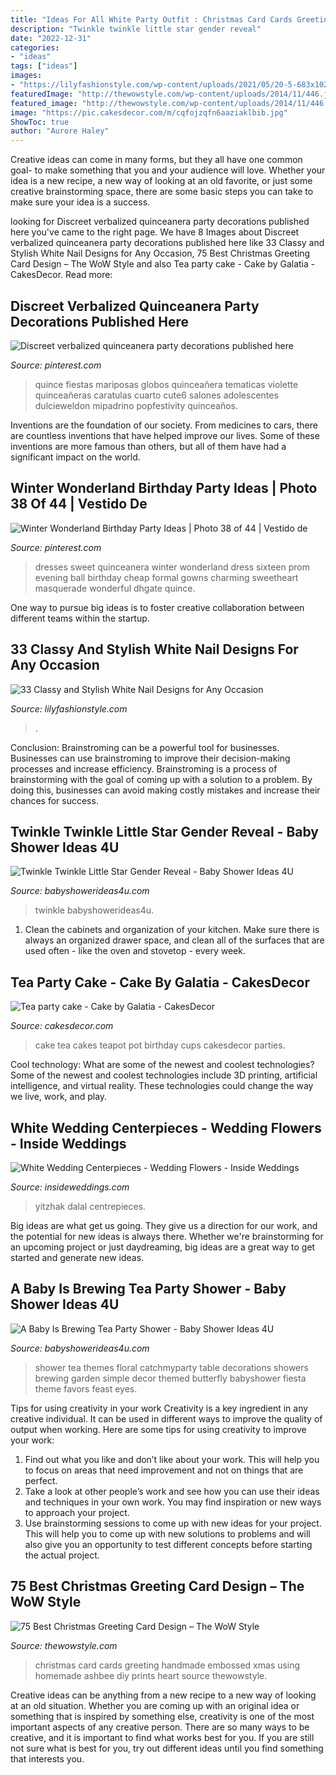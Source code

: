 ```yaml
---
title: "Ideas For All White Party Outfit : Christmas Card Cards Greeting Handmade Embossed Xmas Using Homemade Ashbee Diy Prints Heart Source Thewowstyle"
description: "Twinkle twinkle little star gender reveal"
date: "2022-12-31"
categories:
- "ideas"
tags: ["ideas"]
images:
- "https://lilyfashionstyle.com/wp-content/uploads/2021/05/20-5-683x1024.jpg"
featuredImage: "http://thewowstyle.com/wp-content/uploads/2014/11/446.jpg"
featured_image: "http://thewowstyle.com/wp-content/uploads/2014/11/446.jpg"
image: "https://pic.cakesdecor.com/m/cqfojzqfn6aaziaklbib.jpg"
ShowToc: true
author: "Aurore Haley"
---
```



Creative ideas can come in many forms, but they all have one common goal- to make something that you and your audience will love. Whether your idea is a new recipe, a new way of looking at an old favorite, or just some creative brainstorming space, there are some basic steps you can take to make sure your idea is a success.

	

		
looking for Discreet verbalized quinceanera party decorations published here you've came to the right page. We have 8 Images about Discreet verbalized quinceanera party decorations published here like 33 Classy and Stylish White Nail Designs for Any Occasion, 75 Best Christmas Greeting Card Design – The WoW Style and also Tea party cake - Cake by Galatia - CakesDecor. Read more:
		
    
## Discreet Verbalized Quinceanera Party Decorations Published Here

<img loading=lazy src="https://i.pinimg.com/736x/69/f8/4d/69f84d4e4e54ece73135054351894da5.jpg" onerror="this.onerror=null;this.src='https://tse3.mm.bing.net/th?id=OIP.gzJCDFoPBjgAum_ChQnQ0AHaLH&amp;pid=15.1';" alt="Discreet verbalized quinceanera party decorations published here">

_Source: pinterest.com_

>quince fiestas mariposas globos quinceañera tematicas violette quinceañeras caratulas cuarto cute6 salones adolescentes dulcieweldon mipadrino popfestivity quinceaños. 

	

Inventions are the foundation of our society. From medicines to cars, there are countless inventions that have helped improve our lives. Some of these inventions are more famous than others, but all of them have had a significant impact on the world.

    
## Winter Wonderland Birthday Party Ideas | Photo 38 Of 44 | Vestido De

<img loading=lazy src="https://i.pinimg.com/736x/35/bf/11/35bf11cefd07c570c9a98b8ce10f01ab--winter-wonderland-dress-winter-wonderland-birthday.jpg" onerror="this.onerror=null;this.src='https://tse3.mm.bing.net/th?id=OIP.NImjNCNOe94Fxo_bCbbLbAHaLG&amp;pid=15.1';" alt="Winter Wonderland Birthday Party Ideas | Photo 38 of 44 | Vestido de">

_Source: pinterest.com_

>dresses sweet quinceanera winter wonderland dress sixteen prom evening ball birthday cheap formal gowns charming sweetheart masquerade wonderful dhgate quince. 

	

One way to pursue big ideas is to foster creative collaboration between different teams within the startup.

    
## 33 Classy And Stylish White Nail Designs For Any Occasion

<img loading=lazy src="https://lilyfashionstyle.com/wp-content/uploads/2021/05/20-5-683x1024.jpg" onerror="this.onerror=null;this.src='https://tse2.mm.bing.net/th?id=OIP.oOJf9nAj4FOnQll7QeBzYQHaLG&amp;pid=15.1';" alt="33 Classy and Stylish White Nail Designs for Any Occasion">

_Source: lilyfashionstyle.com_

>. 

	

Conclusion: Brainstroming can be a powerful tool for businesses.
Businesses can use brainstroming to improve their decision-making processes and increase efficiency. Brainstroming is a process of brainstorming with the goal of coming up with a solution to a problem. By doing this, businesses can avoid making costly mistakes and increase their chances for success.

    
## Twinkle Twinkle Little Star Gender Reveal - Baby Shower Ideas 4U

<img loading=lazy src="https://babyshowerideas4u.com/wp-content/uploads/2014/12/71-600x900.jpeg" onerror="this.onerror=null;this.src='https://tse4.mm.bing.net/th?id=OIP.KuPQJKCRIKL2LTUZtOAxNQHaLH&amp;pid=15.1';" alt="Twinkle Twinkle Little Star Gender Reveal - Baby Shower Ideas 4U">

_Source: babyshowerideas4u.com_

>twinkle babyshowerideas4u. 

	

1. Clean the cabinets and organization of your kitchen. Make sure there is always an organized drawer space, and clean all of the surfaces that are used often - like the oven and stovetop - every week.

    
## Tea Party Cake - Cake By Galatia - CakesDecor

<img loading=lazy src="https://pic.cakesdecor.com/m/cqfojzqfn6aaziaklbib.jpg" onerror="this.onerror=null;this.src='https://tse3.mm.bing.net/th?id=OIP.VwOw9kj9LWzmjPNt9v7StQHaJ3&amp;pid=15.1';" alt="Tea party cake - Cake by Galatia - CakesDecor">

_Source: cakesdecor.com_

>cake tea cakes teapot pot birthday cups cakesdecor parties. 

	

Cool technology: What are some of the newest and coolest technologies?
Some of the newest and coolest technologies include 3D printing, artificial intelligence, and virtual reality. These technologies could change the way we live, work, and play.

    
## White Wedding Centerpieces - Wedding Flowers - Inside Weddings

<img loading=lazy src="https://d1zpvjny0s6omk.cloudfront.net/media/fileupload/2013/07/16/WhiteCenterpiece1.jpg" onerror="this.onerror=null;this.src='https://tse2.mm.bing.net/th?id=OIP.O1bRjeiAGe0AB_1HTh69pAHaJ7&amp;pid=15.1';" alt="White Wedding Centerpieces - Wedding Flowers - Inside Weddings">

_Source: insideweddings.com_

>yitzhak dalal centrepieces. 

	

Big ideas are what get us going. They give us a direction for our work, and the potential for new ideas is always there. Whether we're brainstorming for an upcoming project or just daydreaming, big ideas are a great way to get started and generate new ideas.

    
## A Baby Is Brewing Tea Party Shower - Baby Shower Ideas 4U

<img loading=lazy src="https://babyshowerideas4u.com/wp-content/uploads/2016/06/Floral-Tea-Party-Shower-Treat-Table.png" onerror="this.onerror=null;this.src='https://tse2.mm.bing.net/th?id=OIP.9iF3P5plA9rVHLZ1gpWa9gHaLG&amp;pid=15.1';" alt="A Baby Is Brewing Tea Party Shower - Baby Shower Ideas 4U">

_Source: babyshowerideas4u.com_

>shower tea themes floral catchmyparty table decorations showers brewing garden simple decor themed butterfly babyshower fiesta theme favors feast eyes. 

	

Tips for using creativity in your work
Creativity is a key ingredient in any creative individual. It can be used in different ways to improve the quality of output when working. Here are some tips for using creativity to improve your work: 
1. Find out what you like and don’t like about your work. This will help you to focus on areas that need improvement and not on things that are perfect. 
2. Take a look at other people’s work and see how you can use their ideas and techniques in your own work. You may find inspiration or new ways to approach your project. 
3. Use brainstorming sessions to come up with new ideas for your project. This will help you to come up with new solutions to problems and will also give you an opportunity to test different concepts before starting the actual project. 

    
## 75 Best Christmas Greeting Card Design – The WoW Style

<img loading=lazy src="http://thewowstyle.com/wp-content/uploads/2014/11/446.jpg" onerror="this.onerror=null;this.src='https://tse3.mm.bing.net/th?id=OIP.wotJQ6Jfe22Soxv7d_05VwHaPZ&amp;pid=15.1';" alt="75 Best Christmas Greeting Card Design – The WoW Style">

_Source: thewowstyle.com_

>christmas card cards greeting handmade embossed xmas using homemade ashbee diy prints heart source thewowstyle. 

	

Creative ideas can be anything from a new recipe to a new way of looking at an old situation. Whether you are coming up with an original idea or something that is inspired by something else, creativity is one of the most important aspects of any creative person. There are so many ways to be creative, and it is important to find what works best for you. If you are still not sure what is best for you, try out different ideas until you find something that interests you.

